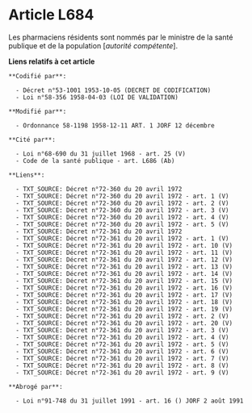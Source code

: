 # Article L684

Les pharmaciens résidents sont nommés par le ministre de la santé publique et de la population [*autorité compétente*].

**Liens relatifs à cet article**

	**Codifié par**:

	  - Décret n°53-1001 1953-10-05 (DECRET DE CODIFICATION)
	  - Loi n°58-356 1958-04-03 (LOI DE VALIDATION)

	**Modifié par**:

	  - Ordonnance 58-1198 1958-12-11 ART. 1 JORF 12 décembre

	**Cité par**:

	  - Loi n°68-690 du 31 juillet 1968 - art. 25 (V)
	  - Code de la santé publique - art. L686 (Ab)

	**Liens**:

	  - TXT_SOURCE: Décret n°72-360 du 20 avril 1972
	  - TXT_SOURCE: Décret n°72-360 du 20 avril 1972 - art. 1 (V)
	  - TXT_SOURCE: Décret n°72-360 du 20 avril 1972 - art. 2 (V)
	  - TXT_SOURCE: Décret n°72-360 du 20 avril 1972 - art. 3 (V)
	  - TXT_SOURCE: Décret n°72-360 du 20 avril 1972 - art. 4 (V)
	  - TXT_SOURCE: Décret n°72-360 du 20 avril 1972 - art. 5 (V)
	  - TXT_SOURCE: Décret n°72-361 du 20 avril 1972
	  - TXT_SOURCE: Décret n°72-361 du 20 avril 1972 - art. 1 (V)
	  - TXT_SOURCE: Décret n°72-361 du 20 avril 1972 - art. 10 (V)
	  - TXT_SOURCE: Décret n°72-361 du 20 avril 1972 - art. 11 (V)
	  - TXT_SOURCE: Décret n°72-361 du 20 avril 1972 - art. 12 (V)
	  - TXT_SOURCE: Décret n°72-361 du 20 avril 1972 - art. 13 (V)
	  - TXT_SOURCE: Décret n°72-361 du 20 avril 1972 - art. 14 (V)
	  - TXT_SOURCE: Décret n°72-361 du 20 avril 1972 - art. 15 (V)
	  - TXT_SOURCE: Décret n°72-361 du 20 avril 1972 - art. 16 (V)
	  - TXT_SOURCE: Décret n°72-361 du 20 avril 1972 - art. 17 (V)
	  - TXT_SOURCE: Décret n°72-361 du 20 avril 1972 - art. 18 (V)
	  - TXT_SOURCE: Décret n°72-361 du 20 avril 1972 - art. 19 (V)
	  - TXT_SOURCE: Décret n°72-361 du 20 avril 1972 - art. 2 (V)
	  - TXT_SOURCE: Décret n°72-361 du 20 avril 1972 - art. 20 (V)
	  - TXT_SOURCE: Décret n°72-361 du 20 avril 1972 - art. 3 (V)
	  - TXT_SOURCE: Décret n°72-361 du 20 avril 1972 - art. 4 (V)
	  - TXT_SOURCE: Décret n°72-361 du 20 avril 1972 - art. 5 (V)
	  - TXT_SOURCE: Décret n°72-361 du 20 avril 1972 - art. 6 (V)
	  - TXT_SOURCE: Décret n°72-361 du 20 avril 1972 - art. 7 (V)
	  - TXT_SOURCE: Décret n°72-361 du 20 avril 1972 - art. 8 (V)
	  - TXT_SOURCE: Décret n°72-361 du 20 avril 1972 - art. 9 (V)

	**Abrogé par**:

	  - Loi n°91-748 du 31 juillet 1991 - art. 16 () JORF 2 août 1991
